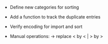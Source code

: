 - Define new categories for sorting
- Add a function to track the duplicate entries
- Verify encoding for import and sort

- Manual operations:
 -> replace &lt; by &#60; | &gt; by &#62;

